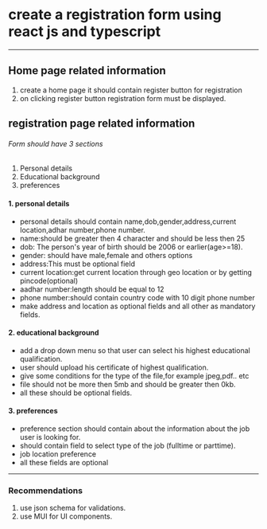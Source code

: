 # create a registration form using react js and typescript
***
## Home page related information
1. create a home page it should contain register button for registration
2. on clicking register button registration form must be displayed.


## registration page related information
###### Form should have 3 sections
1. Personal details
2. Educational background
3. preferences
#### 1. personal details 
- personal details should contain name,dob,gender,address,current location,adhar number,phone number.
- name:should be greater then 4 character and should be less then 25
- dob: The person's year of birth should be 2006 or earlier(age>=18).
- gender: should have male,female and others options
- address:This must be optional field
- current location:get current location through geo location or by getting pincode(optional)
- aadhar number:length should be equal to 12
- phone number:should contain country code with 10 digit phone number
- make address and location as optional fields and all other as mandatory fields.
#### 2. educational background
- add a drop down menu so that user can select his highest educational qualification.
- user should upload his certificate of highest qualification.
- give some conditions for the type of the file,for example jpeg,pdf.. etc
- file should not be more then 5mb and should be greater then 0kb.
- all these should be optional fields.
#### 3. preferences
- preference section should contain about the information about the job user is looking for.
- should contain field to select type of the job (fulltime or parttime).
- job location preference
- all these fields are optional
***
### Recommendations
1. use json schema for validations.
2. use MUI for UI components.


